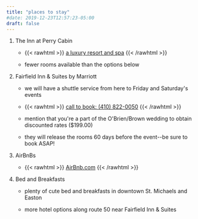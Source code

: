 ```yaml
---
title: "places to stay"
#date: 2019-12-23T12:57:23-05:00
draft: false
---
```



1. The Inn at Perry Cabin

    - {{< rawhtml >}} <a href="https://innatperrycabin.com/">a luxury resort and spa</a> {{< /rawhtml >}}

    - fewer rooms available than the options below

2. Fairfield Inn & Suites by Marriott

    - we will have a shuttle service from here to Friday and Saturday's events

    - {{< rawhtml >}} <a href="tel:14108220050">call to book: (410) 822-0050</a> {{< /rawhtml >}}

    - mention that you're a part of the O'Brien/Brown wedding to obtain discounted rates ($199.00)

    - they will release the rooms 60 days before the event--be sure to book ASAP!

3. AirBnBs

    - {{< rawhtml >}} <a href="https://www.airbnb.com/">AirBnb.com</a> {{< /rawhtml >}}

4. Bed and Breakfasts

    - plenty of cute bed and breakfasts in downtown St. Michaels and Easton
   
    - more hotel options along route 50 near Fairfield Inn & Suites
